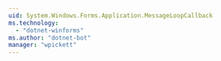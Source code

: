 ```yaml
---
uid: System.Windows.Forms.Application.MessageLoopCallback
ms.technology: 
  - "dotnet-winforms"
ms.author: "dotnet-bot"
manager: "wpickett"
---
```

